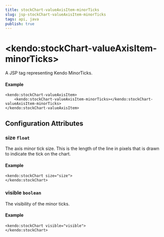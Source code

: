 ```yaml
---
title: stockChart-valueAxisItem-minorTicks
slug: jsp-stockChart-valueAxisItem-minorTicks
tags: api, java
publish: true
---
```


# \<kendo:stockChart-valueAxisItem-minorTicks\>
A JSP tag representing Kendo MinorTicks.

#### Example
    <kendo:stockChart-valueAxisItem>
        <kendo:stockChart-valueAxisItem-minorTicks></kendo:stockChart-valueAxisItem-minorTicks>
    </kendo:stockChart-valueAxisItem>


## Configuration Attributes


### size `float`

The axis minor tick size. This is the length of the line in pixels that is drawn to indicate the tick on the chart.

#### Example
    <kendo:stockChart size="size">
    </kendo:stockChart>



### visible `boolean`

The visibility of the minor ticks.

#### Example
    <kendo:stockChart visible="visible">
    </kendo:stockChart>


